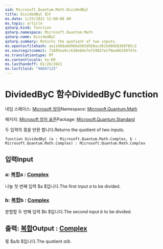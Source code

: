 ```yaml
---
uid: Microsoft.Quantum.Math.DividedByC
title: DividedByC 함수
ms.date: 1/23/2021 12:00:00 AM
ms.topic: article
qsharp.kind: function
qsharp.namespace: Microsoft.Quantum.Math
qsharp.name: DividedByC
qsharp.summary: Returns the quotient of two inputs.
ms.openlocfilehash: aa114b8a8d9bbd365d569ac3615d9d58369f85c2
ms.sourcegitcommit: 71605ea9cc630e84e7ef29027e1f0ea06299747e
ms.translationtype: MT
ms.contentlocale: ko-KR
ms.lasthandoff: 01/26/2021
ms.locfileid: "98847125"
---
```

# <a name="dividedbyc-function"></a><span data-ttu-id="83d8e-102">DividedByC 함수</span><span class="sxs-lookup"><span data-stu-id="83d8e-102">DividedByC function</span></span>

<span data-ttu-id="83d8e-103">네임 스페이스: [Microsoft 양자](xref:Microsoft.Quantum.Math)</span><span class="sxs-lookup"><span data-stu-id="83d8e-103">Namespace: [Microsoft.Quantum.Math](xref:Microsoft.Quantum.Math)</span></span>

<span data-ttu-id="83d8e-104">패키지: [Microsoft 양자 표준](https://nuget.org/packages/Microsoft.Quantum.Standard)</span><span class="sxs-lookup"><span data-stu-id="83d8e-104">Package: [Microsoft.Quantum.Standard](https://nuget.org/packages/Microsoft.Quantum.Standard)</span></span>


<span data-ttu-id="83d8e-105">두 입력의 몫을 반환 합니다.</span><span class="sxs-lookup"><span data-stu-id="83d8e-105">Returns the quotient of two inputs.</span></span>

```qsharp
function DividedByC (a : Microsoft.Quantum.Math.Complex, b : Microsoft.Quantum.Math.Complex) : Microsoft.Quantum.Math.Complex
```


## <a name="input"></a><span data-ttu-id="83d8e-106">입력</span><span class="sxs-lookup"><span data-stu-id="83d8e-106">Input</span></span>

### <a name="a--complex"></a><span data-ttu-id="83d8e-107">a: [복합](xref:Microsoft.Quantum.Math.Complex)</span><span class="sxs-lookup"><span data-stu-id="83d8e-107">a : [Complex](xref:Microsoft.Quantum.Math.Complex)</span></span>

<span data-ttu-id="83d8e-108">나눌 첫 번째 입력 $a $입니다.</span><span class="sxs-lookup"><span data-stu-id="83d8e-108">The first input $a$ to be divided.</span></span>


### <a name="b--complex"></a><span data-ttu-id="83d8e-109">b: [복합](xref:Microsoft.Quantum.Math.Complex)</span><span class="sxs-lookup"><span data-stu-id="83d8e-109">b : [Complex](xref:Microsoft.Quantum.Math.Complex)</span></span>

<span data-ttu-id="83d8e-110">분할할 두 번째 입력 $b $입니다.</span><span class="sxs-lookup"><span data-stu-id="83d8e-110">The second input $b$ to be divided.</span></span>



## <a name="output--complex"></a><span data-ttu-id="83d8e-111">출력: [복합](xref:Microsoft.Quantum.Math.Complex)</span><span class="sxs-lookup"><span data-stu-id="83d8e-111">Output : [Complex](xref:Microsoft.Quantum.Math.Complex)</span></span>

<span data-ttu-id="83d8e-112">몫 $a/b $입니다.</span><span class="sxs-lookup"><span data-stu-id="83d8e-112">The quotient $a / b$.</span></span>